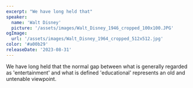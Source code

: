 ```yaml
---
excerpt: "We have long held that"
speaker:
  name: 'Walt Disney'
  picture: '/assets/images/Walt_Disney_1946_cropped_100x100.JPG'
ogImage:
  url: '/assets/images/Walt_Disney_1964_cropped_512x512.jpg'
color: '#a00b29'
releaseDate: '2023-08-31'
---
```

We have long held that the normal gap between what is generally regarded as 'entertainment' and what is defined 'educational' represents an old and untenable viewpoint.
